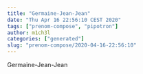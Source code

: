 ```yaml
---
title: "Germaine-Jean-Jean"
date: "Thu Apr 16 22:56:10 CEST 2020"
tags: ["prenom-compose", "pipotron"]
author: m1ch3l
categories: ["generated"]
slug: "prenom-compose/2020-04-16-22:56:10"
---
```


Germaine-Jean-Jean
